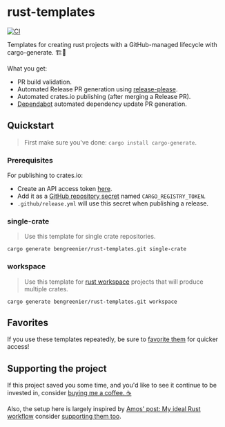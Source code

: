 # rust-templates

[![CI](https://github.com/bengreenier/rust-templates/actions/workflows/ci.yml/badge.svg)](https://github.com/bengreenier/rust-templates/actions/workflows/ci.yml)

Templates for creating rust projects with a GitHub-managed lifecycle with cargo-generate. 🏗️📃

What you get:

- PR build validation.
- Automated Release PR generation using [release-please](https://github.com/googleapis/release-please).
- Automated crates.io publishing (after merging a Release PR).
- [Dependabot](https://docs.github.com/en/code-security/supply-chain-security/keeping-your-dependencies-updated-automatically/about-dependabot-version-updates) automated dependency update PR generation.

## Quickstart

> First make sure you've done: `cargo install cargo-generate`.

### Prerequisites

For publishing to crates.io:

- Create an API access token [here](https://crates.io/me).
- Add it as a [GitHub repository secret](https://docs.github.com/en/actions/security-guides/encrypted-secrets#creating-encrypted-secrets-for-a-repository) named `CARGO_REGISTRY_TOKEN`.
- `.github/release.yml` will use this secret when publishing a release.

### single-crate

> Use this template for single crate repositories.

```
cargo generate bengreenier/rust-templates.git single-crate
```

### workspace

> Use this template for [rust workspace](https://doc.rust-lang.org/cargo/reference/workspaces.html) projects that will produce multiple crates.

```
cargo generate bengreenier/rust-templates.git workspace
```

## Favorites

If you use these templates repeatedly, be sure to [favorite them](https://crates.io/crates/cargo-generate#favorites) for quicker access!

## Supporting the project

If this project saved you some time, and you'd like to see it continue to be invested in, consider [buying me a coffee. ☕](https://www.buymeacoffee.com/bengreenier)

Also, the setup here is largely inspired by [Amos' post: My ideal Rust workflow](https://fasterthanli.me/articles/my-ideal-rust-workflow) consider [supporting them too](https://www.patreon.com/fasterthanlime).
